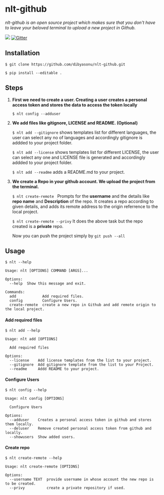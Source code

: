 # nlt-github
*nlt-github is an open source project which makes sure that you don't have to leave your beloved terminal to upload a new project in Github.*

![](https://img.shields.io/badge/python-3-blue.svg?style=for-the-badge&logo=python)
[![Gitter](https://img.shields.io/gitter/room/:user/:repo.svg?style=for-the-badge)](https://gitter.im/kwoc_19/nlt-github?utm_source=share-link&utm_medium=link&utm_campaign=share-link)

## Installation
`$ git clone https://github.com/dibyasonu/nlt-github.git`

`$ pip install --editable .`

## Steps
1. **First we need to create a user. Creating a user creates a personal access token and stores the data to access the token
locally**

    `$ nlt config --adduser`

2. **We add files like gitignore, LICENSE and README. (Optional)**

    `$ nlt add --gitignore` shows templates list for different languages, the user can select any no of languages and accordingly
gitignore is addded to your project folder.

    `$ nlt add --license` shows templates list for different LICENSE, the user can select any one and 
LICENSE file is generated and accordingly addded to your project folder.

    `$ nlt add --readme` adds a README.md to your project.

3. **We create a Repo in your github account. We upload the project from the terminal.**

    `$ nlt create-remote `
Prompts for the **username** and the details like **repo name** and **Description** of the repo. It creates a repo 
according to given details, and adds its remote address to the origin referrence to the local project.

    `$ nlt create-remote --privy`
 It does the above task but the repo created is a **private** repo. 

    Now you can push the project simply by  `git push --all`


## Usage

`$ nlt --help`
```
Usage: nlt [OPTIONS] COMMAND [ARGS]...

Options:
  --help  Show this message and exit.

Commands:
  add            Add required files.
  config         Configure Users.
  create-remote  create a new repo in Github and add remote origin to the local project.
```

#### Add required files

`$ nlt add --help`

```
Usage: nlt add [OPTIONS]

  Add required files

Options:
  --license    Add license templates from the list to your project.
  --gitignore  Add gitignore template from the list to your Project.
  --readme     Addd README to your project.
```

#### Configure Users

`$ nlt config --help`

```
Usage: nlt config [OPTIONS]

  Configure Users

Options:
  --adduser    Creates a personal access token in github and stores them locally.
  --deluser    Remove created personal access token from github and locally.
  --showusers  Show added users.
```

#### Create repo

`$ nlt create-remote --help`

```
Usage: nlt create-remote [OPTIONS]

Options:
  --username TEXT  provide username in whose account the new repo is to be created.
  --privy          create a private repository if used.
```
